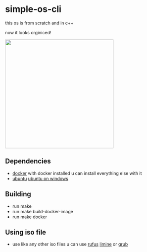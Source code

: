 # simple-os-cli
this os is from scratch and in c++

now it looks orginiced!
<p align="left">
  <img src="https://user-images.githubusercontent.com/45498671/180620883-e72d9001-6a40-48de-a495-df055679edf3.PNG" width="350">
</p>

## Dependencies
* [docker](https://www.docker.com/) with docker installed u can install everything else with it
* [ubuntu](https://ubuntu.com/) [ubuntu on windows](https://ubuntu.com/tutorials/install-ubuntu-on-wsl2-on-windows-10#1-overview)

## Building
* run make
* run make build-docker-image
* run make docker

## Using iso file
* use like any other iso files u can use [rufus](https://rufus.ie/en/) [limine](https://limine-bootloader.org/) or [grub](https://www.gnu.org/software/grub)
